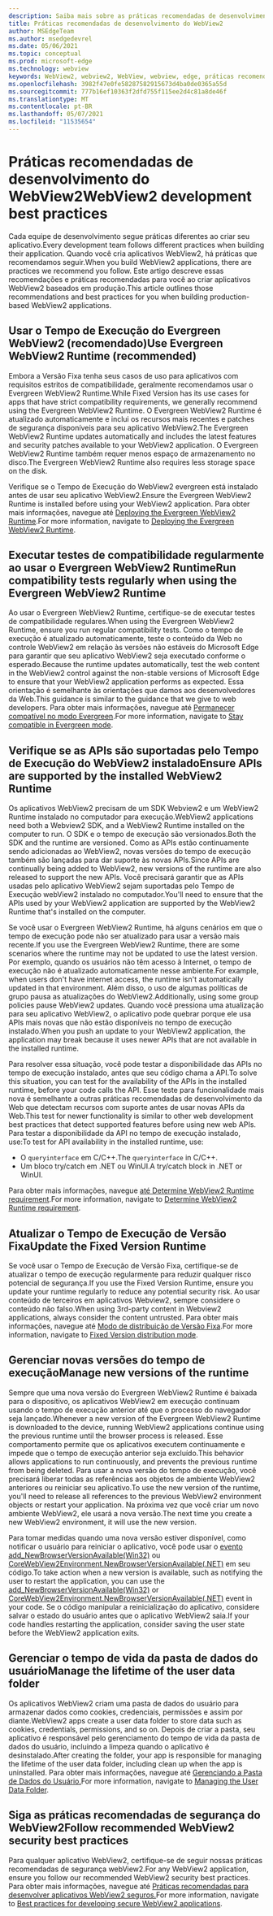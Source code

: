 ```yaml
---
description: Saiba mais sobre as práticas recomendadas de desenvolvimento a ser usadas ao desenvolver seu aplicativo WebView2.
title: Práticas recomendadas de desenvolvimento do WebView2
author: MSEdgeTeam
ms.author: msedgedevrel
ms.date: 05/06/2021
ms.topic: conceptual
ms.prod: microsoft-edge
ms.technology: webview
keywords: WebView2, webview2, WebView, webview, edge, práticas recomendadas
ms.openlocfilehash: 3982f47e0fe58287582915673d4ba0de0365a55d
ms.sourcegitcommit: 777b16ef10363f2dfd755f115ee2d4c81a8de46f
ms.translationtype: MT
ms.contentlocale: pt-BR
ms.lasthandoff: 05/07/2021
ms.locfileid: "11535654"
---
```

# <a name="webview2-development-best-practices"></a><span data-ttu-id="fe687-104">Práticas recomendadas de desenvolvimento do WebView2</span><span class="sxs-lookup"><span data-stu-id="fe687-104">WebView2 development best practices</span></span>  

<span data-ttu-id="fe687-105">Cada equipe de desenvolvimento segue práticas diferentes ao criar seu aplicativo.</span><span class="sxs-lookup"><span data-stu-id="fe687-105">Every development team follows different practices when building their application.</span></span> <span data-ttu-id="fe687-106">Quando você cria aplicativos WebView2, há práticas que recomendamos seguir.</span><span class="sxs-lookup"><span data-stu-id="fe687-106">When you build WebView2 applications, there are practices we recommend you follow.</span></span> <span data-ttu-id="fe687-107">Este artigo descreve essas recomendações e práticas recomendadas para você ao criar aplicativos WebView2 baseados em produção.</span><span class="sxs-lookup"><span data-stu-id="fe687-107">This article outlines those recommendations and best practices for you when building production-based WebView2 applications.</span></span>


## <a name="use-evergreen-webview2-runtime-recommended"></a><span data-ttu-id="fe687-108">Usar o Tempo de Execução do Evergreen WebView2 (recomendado)</span><span class="sxs-lookup"><span data-stu-id="fe687-108">Use Evergreen WebView2 Runtime (recommended)</span></span>  

<span data-ttu-id="fe687-109">Embora a Versão Fixa tenha seus casos de uso para aplicativos com requisitos estritos de compatibilidade, geralmente recomendamos usar o Evergreen WebView2 Runtime.</span><span class="sxs-lookup"><span data-stu-id="fe687-109">While Fixed Version has its use cases for apps that have strict compatibility requirements, we generally recommend using the Evergreen WebView2 Runtime.</span></span>  <span data-ttu-id="fe687-110">O Evergreen WebView2 Runtime é atualizado automaticamente e inclui os recursos mais recentes e patches de segurança disponíveis para seu aplicativo WebView2.</span><span class="sxs-lookup"><span data-stu-id="fe687-110">The Evergreen WebView2 Runtime updates automatically and includes the latest features and security patches available to your WebView2 application.</span></span> <span data-ttu-id="fe687-111">O Evergreen WebView2 Runtime também requer menos espaço de armazenamento no disco.</span><span class="sxs-lookup"><span data-stu-id="fe687-111">The Evergreen WebView2 Runtime also requires less storage space on the disk.</span></span>

<span data-ttu-id="fe687-112">Verifique se o Tempo de Execução do WebView2 evergreen está instalado antes de usar seu aplicativo WebView2.</span><span class="sxs-lookup"><span data-stu-id="fe687-112">Ensure the Evergreen WebView2 Runtime is installed before using your WebView2 application.</span></span>  <span data-ttu-id="fe687-113">Para obter mais informações, navegue até [Deploying the Evergreen WebView2 Runtime][Webview2ConceptsDistributionDeployingEvergreenWebview2Runtime].</span><span class="sxs-lookup"><span data-stu-id="fe687-113">For more information, navigate to [Deploying the Evergreen WebView2 Runtime][Webview2ConceptsDistributionDeployingEvergreenWebview2Runtime].</span></span>  

## <a name="run-compatibility-tests-regularly-when-using-the-evergreen-webview2-runtime"></a><span data-ttu-id="fe687-114">Executar testes de compatibilidade regularmente ao usar o Evergreen WebView2 Runtime</span><span class="sxs-lookup"><span data-stu-id="fe687-114">Run compatibility tests regularly when using the Evergreen WebView2 Runtime</span></span>

<span data-ttu-id="fe687-115">Ao usar o Evergreen WebView2 Runtime, certifique-se de executar testes de compatibilidade regulares.</span><span class="sxs-lookup"><span data-stu-id="fe687-115">When using the Evergreen WebView2 Runtime, ensure you run regular compatibility tests.</span></span> <span data-ttu-id="fe687-116">Como o tempo de execução é atualizado automaticamente, teste o conteúdo da Web no controle WebView2 em relação às versões não estáveis do Microsoft Edge para garantir que seu aplicativo WebView2 seja executado conforme o esperado.</span><span class="sxs-lookup"><span data-stu-id="fe687-116">Because the runtime updates automatically, test the web content in the WebView2 control against the non-stable versions of Microsoft Edge to ensure that your WebView2 application performs as expected.</span></span> <span data-ttu-id="fe687-117">Essa orientação é semelhante às orientações que damos aos desenvolvedores da Web.</span><span class="sxs-lookup"><span data-stu-id="fe687-117">This guidance is similar to the guidance that we give to web developers.</span></span> <span data-ttu-id="fe687-118">Para obter mais informações, navegue até [Permanecer compatível no modo Evergreen][Webview2ConceptsDistributionStayCompatibleEvergreenMode].</span><span class="sxs-lookup"><span data-stu-id="fe687-118">For more information, navigate to [Stay compatible in Evergreen mode][Webview2ConceptsDistributionStayCompatibleEvergreenMode].</span></span>

## <a name="ensure-apis-are-supported-by-the-installed-webview2-runtime"></a><span data-ttu-id="fe687-119">Verifique se as APIs são suportadas pelo Tempo de Execução do WebView2 instalado</span><span class="sxs-lookup"><span data-stu-id="fe687-119">Ensure APIs are supported by the installed WebView2 Runtime</span></span>

<span data-ttu-id="fe687-120">Os aplicativos WebView2 precisam de um SDK Webview2 e um WebView2 Runtime instalado no computador para execução.</span><span class="sxs-lookup"><span data-stu-id="fe687-120">WebView2 applications need both a Webview2 SDK, and a WebView2 Runtime installed on the computer to run.</span></span> <span data-ttu-id="fe687-121">O SDK e o tempo de execução são versionados.</span><span class="sxs-lookup"><span data-stu-id="fe687-121">Both the SDK and the runtime are versioned.</span></span> <span data-ttu-id="fe687-122">Como as APIs estão continuamente sendo adicionadas ao WebView2, novas versões do tempo de execução também são lançadas para dar suporte às novas APIs.</span><span class="sxs-lookup"><span data-stu-id="fe687-122">Since APIs are continually being added to WebView2, new versions of the runtime are also released to support the new APIs.</span></span> <span data-ttu-id="fe687-123">Você precisará garantir que as APIs usadas pelo aplicativo WebView2 sejam suportadas pelo Tempo de Execução webView2 instalado no computador.</span><span class="sxs-lookup"><span data-stu-id="fe687-123">You'll need to ensure that the APIs used by your WebView2 application are supported by the WebView2 Runtime that's installed on the computer.</span></span> 

<span data-ttu-id="fe687-124">Se você usar o Evergreen WebView2 Runtime, há alguns cenários em que o tempo de execução pode não ser atualizado para usar a versão mais recente.</span><span class="sxs-lookup"><span data-stu-id="fe687-124">If you use the Evergreen WebView2 Runtime, there are some scenarios where the runtime may not be updated to use the latest version.</span></span> <span data-ttu-id="fe687-125">Por exemplo, quando os usuários não têm acesso à Internet, o tempo de execução não é atualizado automaticamente nesse ambiente.</span><span class="sxs-lookup"><span data-stu-id="fe687-125">For example, when users don't have internet access, the runtime isn't  automatically updated in that environment.</span></span> <span data-ttu-id="fe687-126">Além disso, o uso de algumas políticas de grupo pausa as atualizações do WebView2.</span><span class="sxs-lookup"><span data-stu-id="fe687-126">Additionally, using some group policies pause WebView2 updates.</span></span> <span data-ttu-id="fe687-127">Quando você pressiona uma atualização para seu aplicativo WebView2, o aplicativo pode quebrar porque ele usa APIs mais novas que não estão disponíveis no tempo de execução instalado.</span><span class="sxs-lookup"><span data-stu-id="fe687-127">When you push an update to your WebView2 application, the application may break because it uses newer APIs that are not available in the installed runtime.</span></span>   
 
<span data-ttu-id="fe687-128">Para resolver essa situação, você pode testar a disponibilidade das APIs no tempo de execução instalado, antes que seu código chama a API.</span><span class="sxs-lookup"><span data-stu-id="fe687-128">To solve this situation, you can test for the availability of the APIs in the installed runtime, before your code calls the API.</span></span> <span data-ttu-id="fe687-129">Esse teste para funcionalidade mais nova é semelhante a outras práticas recomendadas de desenvolvimento da Web que detectam recursos com suporte antes de usar novas APIs da Web.</span><span class="sxs-lookup"><span data-stu-id="fe687-129">This test for newer functionality is similar to other web development best practices that detect supported features before using new web APIs.</span></span> <span data-ttu-id="fe687-130">Para testar a disponibilidade da API no tempo de execução instalado, use:</span><span class="sxs-lookup"><span data-stu-id="fe687-130">To test for API availability in the installed runtime, use:</span></span>
* <span data-ttu-id="fe687-131">O `queryinterface` em C/C++.</span><span class="sxs-lookup"><span data-stu-id="fe687-131">The `queryinterface` in C/C++.</span></span> 
* <span data-ttu-id="fe687-132">Um bloco try/catch em .NET ou WinUI.</span><span class="sxs-lookup"><span data-stu-id="fe687-132">A try/catch block in .NET or WinUI.</span></span> 
    
<span data-ttu-id="fe687-133">Para obter mais informações, navegue [até Determine WebView2 Runtime requirement][Webview2ConceptsVersioningDetermineWebview2RuntimeRequirement].</span><span class="sxs-lookup"><span data-stu-id="fe687-133">For more information, navigate to [Determine WebView2 Runtime requirement][Webview2ConceptsVersioningDetermineWebview2RuntimeRequirement].</span></span>  

## <a name="update-the-fixed-version-runtime"></a><span data-ttu-id="fe687-134">Atualizar o Tempo de Execução de Versão Fixa</span><span class="sxs-lookup"><span data-stu-id="fe687-134">Update the Fixed Version Runtime</span></span>  

<span data-ttu-id="fe687-135">Se você usar o Tempo de Execução de Versão Fixa, certifique-se de atualizar o tempo de execução regularmente para reduzir qualquer risco potencial de segurança.</span><span class="sxs-lookup"><span data-stu-id="fe687-135">If you use the Fixed Version Runtime, ensure you update your runtime regularly to reduce any potential security risk.</span></span> <span data-ttu-id="fe687-136">Ao usar conteúdo de terceiros em aplicativos Webview2, sempre considere o conteúdo não falso.</span><span class="sxs-lookup"><span data-stu-id="fe687-136">When using 3rd-party content in Webview2 applications, always consider the content untrusted.</span></span>  <span data-ttu-id="fe687-137">Para obter mais informações, navegue até [Modo de distribuição de Versão Fixa][Webview2ConceptsDistributionFixedVersionDistributionMode].</span><span class="sxs-lookup"><span data-stu-id="fe687-137">For more information, navigate to [Fixed Version distribution mode][Webview2ConceptsDistributionFixedVersionDistributionMode].</span></span>  

## <a name="manage-new-versions-of-the-runtime"></a><span data-ttu-id="fe687-138">Gerenciar novas versões do tempo de execução</span><span class="sxs-lookup"><span data-stu-id="fe687-138">Manage new versions of the runtime</span></span>  

<span data-ttu-id="fe687-139">Sempre que uma nova versão do Evergreen WebView2 Runtime é baixada para o dispositivo, os aplicativos WebView2 em execução continuam usando o tempo de execução anterior até que o processo do navegador seja lançado.</span><span class="sxs-lookup"><span data-stu-id="fe687-139">Whenever a new version of the Evergreen WebView2 Runtime is downloaded to the device, running WebView2 applications continue using the previous runtime until the browser process is released.</span></span> <span data-ttu-id="fe687-140">Esse comportamento permite que os aplicativos executem continuamente e impede que o tempo de execução anterior seja excluído.</span><span class="sxs-lookup"><span data-stu-id="fe687-140">This behavior allows applications to run continuously, and prevents the previous runtime from being deleted.</span></span> <span data-ttu-id="fe687-141">Para usar a nova versão do tempo de execução, você precisará liberar todas as referências aos objetos de ambiente WebView2 anteriores ou reiniciar seu aplicativo.</span><span class="sxs-lookup"><span data-stu-id="fe687-141">To use the new version of the runtime, you'll need to release all references to the previous WebView2 environment objects or restart your application.</span></span> <span data-ttu-id="fe687-142">Na próxima vez que você criar um novo ambiente WebView2, ele usará a nova versão.</span><span class="sxs-lookup"><span data-stu-id="fe687-142">The next time you create a new WebView2 environment, it will use the new version.</span></span>

<span data-ttu-id="fe687-143">Para tomar medidas quando uma nova versão estiver disponível, como notificar o usuário para reiniciar o aplicativo, você pode usar o [evento add_NewBrowserVersionAvailable(Win32)][Webview2ReferenceaddNewBrowserVersionAvailable] ou [CoreWebView2Environment.NewBrowserVersionAvailable(.NET)][Webview2ReferenceNewBrowserVersionAvailable] em seu código.</span><span class="sxs-lookup"><span data-stu-id="fe687-143">To take action when a new version is available, such as notifying the user to restart the application, you can use the [add_NewBrowserVersionAvailable(Win32)][Webview2ReferenceaddNewBrowserVersionAvailable] or [CoreWebView2Environment.NewBrowserVersionAvailable(.NET)][Webview2ReferenceNewBrowserVersionAvailable] event in your code.</span></span> <span data-ttu-id="fe687-144">Se o código manipular a reinicialização do aplicativo, considere salvar o estado do usuário antes que o aplicativo WebView2 saia.</span><span class="sxs-lookup"><span data-stu-id="fe687-144">If your code handles restarting the application, consider saving the user state before the WebView2 application exits.</span></span>  

## <a name="manage-the-lifetime-of-the-user-data-folder"></a><span data-ttu-id="fe687-145">Gerenciar o tempo de vida da pasta de dados do usuário</span><span class="sxs-lookup"><span data-stu-id="fe687-145">Manage the lifetime of the user data folder</span></span> 
<span data-ttu-id="fe687-146">Os aplicativos WebView2 criam uma pasta de dados do usuário para armazenar dados como cookies, credenciais, permissões e assim por diante.</span><span class="sxs-lookup"><span data-stu-id="fe687-146">WebView2 apps create a user data folder to store data such as cookies, credentials, permissions, and so on.</span></span> <span data-ttu-id="fe687-147">Depois de criar a pasta, seu aplicativo é responsável pelo gerenciamento do tempo de vida da pasta de dados do usuário, incluindo a limpeza quando o aplicativo é desinstalado.</span><span class="sxs-lookup"><span data-stu-id="fe687-147">After creating the folder, your app is responsible for managing the lifetime of the user data folder, including clean up when the app is uninstalled.</span></span>  <span data-ttu-id="fe687-148">Para obter mais informações, navegue até [Gerenciando a Pasta de Dados do Usuário.][Webview2ConceptsUserDataFolder]</span><span class="sxs-lookup"><span data-stu-id="fe687-148">For more information, navigate to [Managing the User Data Folder][Webview2ConceptsUserDataFolder].</span></span>  

## <a name="follow-recommended-webview2-security-best-practices"></a><span data-ttu-id="fe687-149">Siga as práticas recomendadas de segurança do WebView2</span><span class="sxs-lookup"><span data-stu-id="fe687-149">Follow recommended WebView2 security best practices</span></span> 
<span data-ttu-id="fe687-150">Para qualquer aplicativo WebView2, certifique-se de seguir nossas práticas recomendadas de segurança webView2.</span><span class="sxs-lookup"><span data-stu-id="fe687-150">For any WebView2 application, ensure you follow our recommended WebView2 security best practices.</span></span>  <span data-ttu-id="fe687-151">Para obter mais informações, navegue até [Práticas recomendadas para desenvolver aplicativos WebView2 seguros.][Webview2ConceptsSecurity]</span><span class="sxs-lookup"><span data-stu-id="fe687-151">For more information, navigate to [Best practices for developing secure WebView2 applications][Webview2ConceptsSecurity].</span></span>  


<!-- links -->  

[Webview2ConceptsDistributionDeployingEvergreenWebview2Runtime]: ../concepts/distribution.md#deploying-the-evergreen-webview2-runtime "Implantando o Tempo de Execução do Evergreen WebView2 - Distribuição de aplicativos usando o webView2 | Microsoft Docs"  
[Webview2ConceptsDistributionFixedVersionDistributionMode]: ../concepts/distribution.md#fixed-version-distribution-mode "Modo de distribuição de versão fixa - Distribuição de aplicativos usando webView2 | Microsoft Docs"  
[Webview2ConceptsDistributionStayCompatibleEvergreenMode]: ../concepts/distribution.md#stay-compatible-in-evergreen-mode "Mantenha-se compatível no modo Evergreen - Distribuição de aplicativos usando webView2 | Microsoft Docs"  
[Webview2ConceptsSecurity]: ../concepts/security.md "Práticas recomendadas para o desenvolvimento de aplicativos WebView2 seguros | Microsoft Docs"  
[Webview2ConceptsUserDataFolder]: ../concepts/user-data-folder.md "Gerenciar a pasta de dados do usuário | Microsoft Docs"  
[Webview2ConceptsVersioningDetermineWebview2RuntimeRequirement]: ../concepts/versioning.md#determine-webview2-runtime-requirement "Determinar o requisito de Tempo de Execução do WebView2 - Entenda as versões do SDK webView2 | Microsoft Docs"  
[Webview2GetStartedWin32]: ../get-started/win32.md "Começar com WebView2 | Microsoft Docs"  
[Webview2GetStartedWinforms]: ../get-started/winforms.md "Começar com o WebView2 no Windows Forms | Microsoft Docs"  
[Webview2GetStartedWinui]: ../get-started/winui.md "Começar com WebView2 no WinUI 3 (Visualização) | Microsoft Docs"  
[Webview2GetStartedWpf]: ../get-started/wpf.md "Começar com WebView2 no WPF | Microsoft Docs"  
[Webview2ReferenceaddNewBrowserVersionAvailable]: https://docs.microsoft.com/microsoft-edge/webview2/reference/win32/icorewebview2environment#add_newbrowserversionavailable "add_NewBrowserVersionAvailable | Microsoft Docs"  
[Webview2ReferenceNewBrowserVersionAvailable]: https://docs.microsoft.com/dotnet/api/microsoft.web.webview2.core.corewebview2environment.newbrowserversionavailable "Evento CoreWebView2Environment.NewBrowserVersionAvailable | Microsoft Docs"  